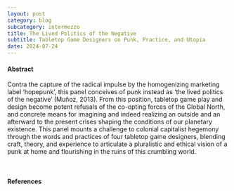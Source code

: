 ```yaml
---
layout: post
category: blog
subcategory: intermezzo
title: The Lived Politics of the Negative
subtitle: Tabletop Game Designers on Punk, Practice, and Utopia
date: 2024-07-24
---
```


#### Abstract

Contra the capture of the radical impulse by the homogenizing marketing label ‘hopepunk’, this panel conceives of punk instead as ‘the lived politics of the negative’ (Muñoz, 2013). From this position, tabletop game play and design become potent refusals of the co-opting forces of the Global North, and concrete means for imagining and indeed realizing an outside and an afterward to the present crises shaping the conditions of our planetary existence. This panel mounts a challenge to colonial capitalist hegemony through the words and practices of four tabletop game designers, blending craft, theory, and experience to articulate a pluralistic and ethical vision of a punk at home and flourishing in the ruins of this crumbling world.

<br>

#### References
